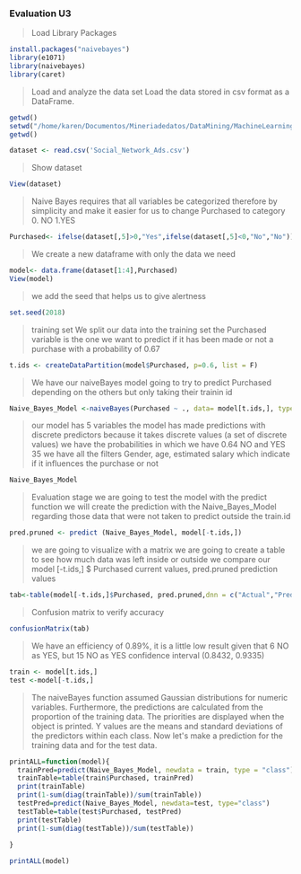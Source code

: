 ### Evaluation U3
> Load Library Packages
 ```R
install.packages("naivebayes")
library(e1071)
library(naivebayes)
library(caret)
```
> Load and analyze the data set Load the data stored in csv format as a DataFrame.
 ```R
getwd()
setwd("/home/karen/Documentos/Mineriadedatos/DataMining/MachineLearning/LogisticRegression")
getwd()

dataset <- read.csv('Social_Network_Ads.csv')
```

> Show dataset
 ```R
View(dataset)
```
> Naive Bayes requires that all variables be categorized therefore by
> simplicity and make it easier for us to change Purchased to category 0. NO 1.YES
```R
Purchased<- ifelse(dataset[,5]>0,"Yes",ifelse(dataset[,5]<0,"No","No"))
```
> We create a new dataframe with only the data we need
```R
model<- data.frame(dataset[1:4],Purchased)
View(model)
```
> we add the seed that helps us to give alertness
```R
set.seed(2018)
```
> training set
> We split our data into the training set
> the Purchased variable is the one we want to predict if it has been
> made or not a purchase with a probability of 0.67
```R
t.ids <- createDataPartition(model$Purchased, p=0.6, list = F)
```
> We have our naiveBayes model going to try to predict Purchased
> depending on the others but only taking their trainin id
```R
Naive_Bayes_Model <-naiveBayes(Purchased ~ ., data= model[t.ids,], type="class")
```

> our model has 5 variables
> the model has made predictions with discrete predictors because it takes discrete values ​​(a set of discrete values)
> we have the probabilities in which we have 0.64 NO and YES 35
> we have all the filters Gender, age, estimated salary which indicate if it influences the purchase or not
```R
Naive_Bayes_Model
```

> Evaluation stage
> we are going to test the model with the predict function we will create the prediction with the Naive_Bayes_Model
> regarding those data that were not taken to predict outside the train.id
```R
pred.pruned <- predict (Naive_Bayes_Model, model[-t.ids,])
```
> we are going to visualize with a matrix
> we are going to create a table to see how much data was left inside or outside
> we compare our model [-t.ids,] $ Purchased current values, pred.pruned prediction values
```R
tab<-table(model[-t.ids,]$Purchased, pred.pruned,dnn = c("Actual","Predicion"))
```
> Confusion matrix to verify accuracy
```R
confusionMatrix(tab)
```
> We have an efficiency of 0.89%, it is a little low result given that 6 NO as YES, but 15 NO as YES
> confidence interval (0.8432, 0.9335)
```R
train <- model[t.ids,]
test <-model[-t.ids,]
```

> The naiveBayes function assumed Gaussian distributions for numeric variables.
> Furthermore, the predictions are calculated from the proportion of the training data.
> The priorities are displayed when the object is printed.
> Y values ​​are the means and standard deviations of the predictors within each class.
> Now let's make a prediction for the training data and for the test data.

```R
printALL=function(model){
  trainPred=predict(Naive_Bayes_Model, newdata = train, type = "class")
  trainTable=table(train$Purchased, trainPred)
  print(trainTable)
  print(1-sum(diag(trainTable))/sum(trainTable))
  testPred=predict(Naive_Bayes_Model, newdata=test, type="class")
  testTable=table(test$Purchased, testPred)
  print(testTable)
  print(1-sum(diag(testTable))/sum(testTable))
  
}

printALL(model)
```